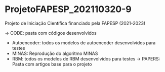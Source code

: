 # ProjetoFAPESP_202110320-9
Projeto de Iniciação Científica financiado pela FAPESP (2021-2023)

-> CODE: pasta com códigos desenvolvidos
  - Autoencoder: todos os modelos de autoencoder desenvolvidos para testes
  - MINAS: Reprodução do algoritmo MINAS
  - RBM: todos os modelos de RBM desenvolvidos para testes
-> PAPERS: Pasta com artigos base para o projeto
